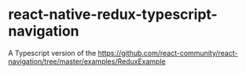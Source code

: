 # react-native-redux-typescript-navigation
A Typescript version of the https://github.com/react-community/react-navigation/tree/master/examples/ReduxExample
